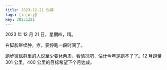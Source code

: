 ```yaml
---
title: 2023-12-21 伤停
tags: [injury]
key: 20231221
---
```


2023 年 12 月 21 日，星期四，晴。

右脚腕继续肿，疼，要停跑一段时间了。

<!--more-->

跑步微信群里的人说至少要休两周，看情况吧，估计今年是跑不了了。12 月跑量 301 公里，400 公里的目标希望下个月达成。
